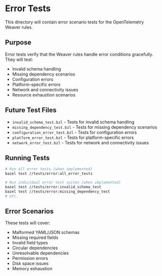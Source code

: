 # Error Tests

This directory will contain error scenario tests for the OpenTelemetry Weaver rules.

## Purpose

Error tests verify that the Weaver rules handle error conditions gracefully. They will test:
- Invalid schema handling
- Missing dependency scenarios
- Configuration errors
- Platform-specific errors
- Network and connectivity issues
- Resource exhaustion scenarios

## Future Test Files

- `invalid_schema_test.bzl` - Tests for invalid schema handling
- `missing_dependency_test.bzl` - Tests for missing dependency scenarios
- `configuration_error_test.bzl` - Tests for configuration errors
- `platform_error_test.bzl` - Tests for platform-specific errors
- `network_error_test.bzl` - Tests for network and connectivity issues

## Running Tests

```bash
# Run all error tests (when implemented)
bazel test //tests/error:all_error_tests

# Run individual error test suites (when implemented)
bazel test //tests/error:invalid_schema_test
bazel test //tests/error:missing_dependency_test
# etc.
```

## Error Scenarios

These tests will cover:
- Malformed YAML/JSON schemas
- Missing required fields
- Invalid field types
- Circular dependencies
- Unresolvable dependencies
- Permission errors
- Disk space issues
- Memory exhaustion 